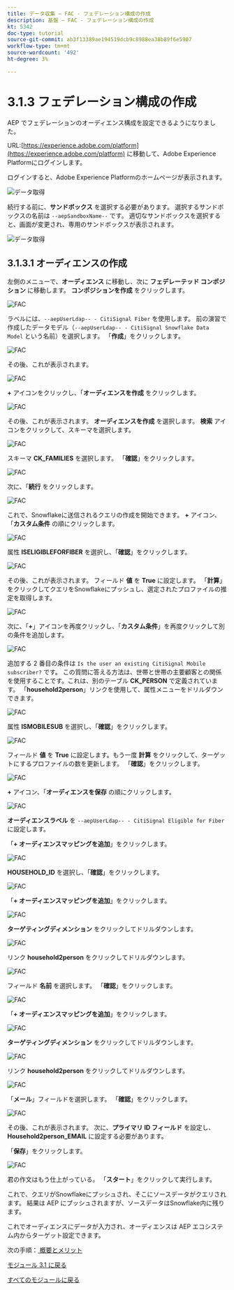 ```yaml
---
title: データ収集 – FAC - フェデレーション構成の作成
description: 基盤 – FAC - フェデレーション構成の作成
kt: 5342
doc-type: tutorial
source-git-commit: ab3f13389ae194519dcb9c8988ea38b89f6e5907
workflow-type: tm+mt
source-wordcount: '492'
ht-degree: 3%

---
```


# 3.1.3 フェデレーション構成の作成

AEP でフェデレーションのオーディエンス構成を設定できるようになりました。

URL:[https://experience.adobe.com/platform](https://experience.adobe.com/platform) に移動して、Adobe Experience Platformにログインします。

ログインすると、Adobe Experience Platformのホームページが表示されます。

![データ取得](./images/home.png)

続行する前に、**サンドボックス** を選択する必要があります。 選択するサンドボックスの名前は ``--aepSandboxName--`` です。 適切なサンドボックスを選択すると、画面が変更され、専用のサンドボックスが表示されます。

![データ取得](./images/sb1.png)

## 3.1.3.1 オーディエンスの作成

左側のメニューで、**オーディエンス** に移動し、次に **フェデレーテッド コンポジション** に移動します。 **コンポジションを作成** をクリックします。

![FAC](./images/fedcomp1.png)

ラベルには、`--aepUserLdap-- - CitiSignal Fiber` を使用します。 前の演習で作成したデータモデル（`--aepUserLdap-- - CitiSignal Snowflake Data Model` という名前）を選択します。 「**作成**」をクリックします。

![FAC](./images/fedcomp2.png)

その後、これが表示されます。

![FAC](./images/fedcomp3.png)

**+** アイコンをクリックし、「**オーディエンスを作成** をクリックします。

![FAC](./images/fedcomp4.png)

その後、これが表示されます。 **オーディエンスを作成** を選択します。 **検索** アイコンをクリックして、スキーマを選択します。

![FAC](./images/fedcomp5.png)

スキーマ **CK_FAMILIES** を選択します。 「**確認**」をクリックします。

![FAC](./images/fedcomp6.png)

次に、「**続行** をクリックします。

![FAC](./images/fedcomp7.png)

これで、Snowflakeに送信されるクエリの作成を開始できます。 **+** アイコン、「**カスタム条件** の順にクリックします。

![FAC](./images/fedcomp8.png)

属性 **ISELIGIBLEFORFIBER** を選択し、「**確認**」をクリックします。

![FAC](./images/fedcomp9.png)

その後、これが表示されます。 フィールド **値** を **True** に設定します。 「**計算**」をクリックしてクエリをSnowflakeにプッシュし、選定されたプロファイルの推定を取得します。

![FAC](./images/fedcomp10.png)

次に、「**+**」アイコンを再度クリックし、「**カスタム条件**」を再度クリックして別の条件を追加します。

![FAC](./images/fedcomp11.png)

追加する 2 番目の条件は `Is the user an existing CitiSignal Mobile subscriber?` です。 この質問に答える方法は、世帯と世帯の主要顧客との関係を使用することです。これは、別のテーブル **CK_PERSON** で定義されています。 「**household2person**」リンクを使用して、属性メニューをドリルダウンできます。

![FAC](./images/fedcomp12.png)

属性 **ISMOBILESUB** を選択し、「**確認**」をクリックします。

![FAC](./images/fedcomp13.png)

フィールド **値** を **True** に設定します。もう一度 **計算** をクリックして、ターゲットにするプロファイルの数を更新します。 「**確認**」をクリックします。

![FAC](./images/fedcomp14.png)

**+** アイコン、「**オーディエンスを保存** の順にクリックします。

![FAC](./images/fedcomp15.png)

**オーディエンスラベル** を `--aepUserLdap-- - CitiSignal Eligible for Fiber` に設定します。

「**+ オーディエンスマッピングを追加**」をクリックします。

![FAC](./images/fedcomp16.png)

**HOUSEHOLD_ID** を選択し、「**確認**」をクリックします。

![FAC](./images/fedcomp17.png)

「**+ オーディエンスマッピングを追加**」をクリックします。

![FAC](./images/fedcomp18.png)

**ターゲティングディメンション** をクリックしてドリルダウンします。

![FAC](./images/fedcomp18a.png)

リンク **household2person** をクリックしてドリルダウンします。

![FAC](./images/fedcomp18b.png)

フィールド **名前** を選択します。 「**確認**」をクリックします。

![FAC](./images/fedcomp18c.png)

「**+ オーディエンスマッピングを追加**」をクリックします。

![FAC](./images/fedcomp20.png)

**ターゲティングディメンション** をクリックしてドリルダウンします。

![FAC](./images/fedcomp20a.png)

リンク **household2person** をクリックしてドリルダウンします。

![FAC](./images/fedcomp20b.png)

「**メール**」フィールドを選択します。 「**確認**」をクリックします。

![FAC](./images/fedcomp20c.png)

その後、これが表示されます。 次に、**プライマリ ID フィールド** を設定し、**Household2person_EMAIL** に設定する必要があります。

「**保存**」をクリックします。

![FAC](./images/fedcomp21.png)

君の作文はもう仕上がっている。 「**スタート**」をクリックして実行します。

これで、クエリがSnowflakeにプッシュされ、そこにソースデータがクエリされます。 結果は AEP にプッシュされますが、ソースデータはSnowflake内に残ります。

これでオーディエンスにデータが入力され、オーディエンスは AEP エコシステム内からターゲット設定できます。

次の手順：[ 概要とメリット ](./summary.md)

[モジュール 3.1 に戻る](./fac.md)

[すべてのモジュールに戻る](../../../overview.md)
